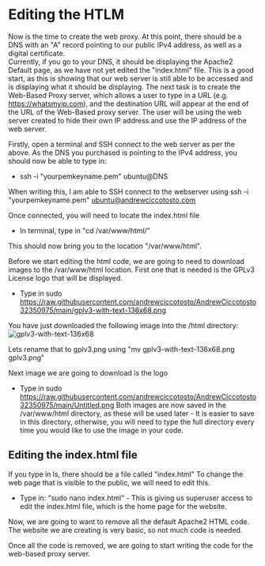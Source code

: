 # Editing the HTLM
Now is the time to create the web proxy. At this point, there should be a DNS with an "A" record pointing to our public IPv4 address, as well as a digital certificate.  
Currently, if you go to your DNS, it should be displaying the Apache2 Default page, as we have not yet edited the "index.html" file. This is a good start, as this is showing that our web server is still able to be accessed and is displaying what it should be displaying. The next task is to create the Web-Based Proxy server, which allows a user to type in a URL (e.g. https://whatsmyip.com), and the destination URL will appear at the end of the URL of the Web-Based proxy server. The user will be using the web server created to hide their own IP address and use the IP address of the web server.

Firstly, open a terminal and SSH connect to the web server as per the above. As the DNS you purchased is pointing to the IPv4 address, you should now be able to type in:
* ssh -i "yourpemkeyname.pem" ubuntu@DNS
  
When writing this, I am able to SSH connect to the webserver using ssh -i "yourpemkeyname.pem" ubuntu@andrewciccotosto.com

Once connected, you will need to locate the index.html file
* In terminal, type in "cd /var/www/html/"

This should now bring you to the location "/var/www/html". 
  
Before we start editing the html code, we are going to need to download images to the /var/www/html location.
First one that is needed is the GPLv3 License logo that will be displayed.
* Type in sudo https://raw.githubusercontent.com/andrewciccotosto/AndrewCiccotosto32350975/main/gplv3-with-text-136x68.png
  
You have just downloaded the following image into the /html directory: ![gplv3-with-text-136x68](https://github.com/user-attachments/assets/e0486820-458f-4742-9d68-696f5233dd3e)  
  
Lets rename that to gplv3.png using "mv gplv3-with-text-136x68.png gplv3.png"  
  
Next image we are going to download is the logo

* Type in sudo https://raw.githubusercontent.com/andrewciccotosto/AndrewCiccotosto32350975/main/Untitled.png
Both images are now saved in the /var/www/html directory, as these will be used later - It is easier to save in this directory, otherwise, you will need to type the full directory every time you would like to use the image in your code.


## Editing the index.html file
If you type in ls, there should be a file called "index.html" To change the web page that is visible to the public, we will need to edit this.
* Type in: "sudo nano index.html" - This is giving us superuser access to edit the index.html file, which is the home page for the website.  

Now, we are going to want to remove all the default Apache2 HTML code. The website we are creating is very basic, so not much code is needed.  

Once all the code is removed, we are going to start writing the code for the web-based proxy server.  
